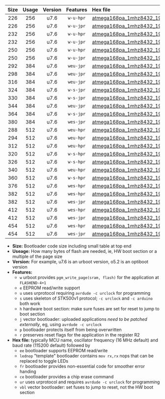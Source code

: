 |Size|Usage|Version|Features|Hex file|
|:-:|:-:|:-:|:-:|:--|
|226|256|u7.6|`w-u-hpr`|[atmega168pa_1mhz8432_19200bps_ur.hex](https://raw.githubusercontent.com/stefanrueger/urboot/main//atmega168pa_1mhz8432_19200bps_ur.hex)|
|226|256|u7.6|`w-u-jpr`|[atmega168pa_1mhz8432_19200bps_ur_vbl.hex](https://raw.githubusercontent.com/stefanrueger/urboot/main//atmega168pa_1mhz8432_19200bps_ur_vbl.hex)|
|232|256|u7.6|`w-u-hpr`|[atmega168pa_1mhz8432_19200bps_lednop_ur.hex](https://raw.githubusercontent.com/stefanrueger/urboot/main//atmega168pa_1mhz8432_19200bps_lednop_ur.hex)|
|232|256|u7.6|`w-u-jpr`|[atmega168pa_1mhz8432_19200bps_lednop_ur_vbl.hex](https://raw.githubusercontent.com/stefanrueger/urboot/main//atmega168pa_1mhz8432_19200bps_lednop_ur_vbl.hex)|
|250|256|u7.6|`w-u-hpr`|[atmega168pa_1mhz8432_19200bps_lednop_fr_ur.hex](https://raw.githubusercontent.com/stefanrueger/urboot/main//atmega168pa_1mhz8432_19200bps_lednop_fr_ur.hex)|
|250|256|u7.6|`w-u-jpr`|[atmega168pa_1mhz8432_19200bps_lednop_fr_ur_vbl.hex](https://raw.githubusercontent.com/stefanrueger/urboot/main//atmega168pa_1mhz8432_19200bps_lednop_fr_ur_vbl.hex)|
|292|384|u7.6|`weu-jpr`|[atmega168pa_1mhz8432_19200bps_ee_ur_vbl.hex](https://raw.githubusercontent.com/stefanrueger/urboot/main//atmega168pa_1mhz8432_19200bps_ee_ur_vbl.hex)|
|298|384|u7.6|`weu-jpr`|[atmega168pa_1mhz8432_19200bps_ee_lednop_ur_vbl.hex](https://raw.githubusercontent.com/stefanrueger/urboot/main//atmega168pa_1mhz8432_19200bps_ee_lednop_ur_vbl.hex)|
|316|384|u7.6|`weu-jpr`|[atmega168pa_1mhz8432_19200bps_ee_lednop_fr_ur_vbl.hex](https://raw.githubusercontent.com/stefanrueger/urboot/main//atmega168pa_1mhz8432_19200bps_ee_lednop_fr_ur_vbl.hex)|
|324|384|u7.6|`w-s-jpr`|[atmega168pa_1mhz8432_19200bps_vbl.hex](https://raw.githubusercontent.com/stefanrueger/urboot/main//atmega168pa_1mhz8432_19200bps_vbl.hex)|
|330|384|u7.6|`w-s-jpr`|[atmega168pa_1mhz8432_19200bps_lednop_vbl.hex](https://raw.githubusercontent.com/stefanrueger/urboot/main//atmega168pa_1mhz8432_19200bps_lednop_vbl.hex)|
|344|384|u7.6|`weu-jpr`|[atmega168pa_1mhz8432_19200bps_ee_lednop_fr_ce_ur_vbl.hex](https://raw.githubusercontent.com/stefanrueger/urboot/main//atmega168pa_1mhz8432_19200bps_ee_lednop_fr_ce_ur_vbl.hex)|
|364|384|u7.6|`w-s-jpr`|[atmega168pa_1mhz8432_19200bps_lednop_fr_vbl.hex](https://raw.githubusercontent.com/stefanrueger/urboot/main//atmega168pa_1mhz8432_19200bps_lednop_fr_vbl.hex)|
|380|384|u7.6|`wes-jpr`|[atmega168pa_1mhz8432_19200bps_ee_vbl.hex](https://raw.githubusercontent.com/stefanrueger/urboot/main//atmega168pa_1mhz8432_19200bps_ee_vbl.hex)|
|288|512|u7.6|`weu-hpr`|[atmega168pa_1mhz8432_19200bps_ee_ur.hex](https://raw.githubusercontent.com/stefanrueger/urboot/main//atmega168pa_1mhz8432_19200bps_ee_ur.hex)|
|294|512|u7.6|`weu-hpr`|[atmega168pa_1mhz8432_19200bps_ee_lednop_ur.hex](https://raw.githubusercontent.com/stefanrueger/urboot/main//atmega168pa_1mhz8432_19200bps_ee_lednop_ur.hex)|
|312|512|u7.6|`weu-hpr`|[atmega168pa_1mhz8432_19200bps_ee_lednop_fr_ur.hex](https://raw.githubusercontent.com/stefanrueger/urboot/main//atmega168pa_1mhz8432_19200bps_ee_lednop_fr_ur.hex)|
|320|512|u7.6|`w-s-hpr`|[atmega168pa_1mhz8432_19200bps.hex](https://raw.githubusercontent.com/stefanrueger/urboot/main//atmega168pa_1mhz8432_19200bps.hex)|
|326|512|u7.6|`w-s-hpr`|[atmega168pa_1mhz8432_19200bps_lednop.hex](https://raw.githubusercontent.com/stefanrueger/urboot/main//atmega168pa_1mhz8432_19200bps_lednop.hex)|
|340|512|u7.6|`weu-hpr`|[atmega168pa_1mhz8432_19200bps_ee_lednop_fr_ce_ur.hex](https://raw.githubusercontent.com/stefanrueger/urboot/main//atmega168pa_1mhz8432_19200bps_ee_lednop_fr_ce_ur.hex)|
|360|512|u7.6|`w-s-hpr`|[atmega168pa_1mhz8432_19200bps_lednop_fr.hex](https://raw.githubusercontent.com/stefanrueger/urboot/main//atmega168pa_1mhz8432_19200bps_lednop_fr.hex)|
|376|512|u7.6|`wes-hpr`|[atmega168pa_1mhz8432_19200bps_ee.hex](https://raw.githubusercontent.com/stefanrueger/urboot/main//atmega168pa_1mhz8432_19200bps_ee.hex)|
|382|512|u7.6|`wes-hpr`|[atmega168pa_1mhz8432_19200bps_ee_lednop.hex](https://raw.githubusercontent.com/stefanrueger/urboot/main//atmega168pa_1mhz8432_19200bps_ee_lednop.hex)|
|382|512|u7.6|`wes-jpr`|[atmega168pa_1mhz8432_19200bps_ee_lednop_vbl.hex](https://raw.githubusercontent.com/stefanrueger/urboot/main//atmega168pa_1mhz8432_19200bps_ee_lednop_vbl.hex)|
|412|512|u7.6|`wes-hpr`|[atmega168pa_1mhz8432_19200bps_ee_lednop_fr.hex](https://raw.githubusercontent.com/stefanrueger/urboot/main//atmega168pa_1mhz8432_19200bps_ee_lednop_fr.hex)|
|412|512|u7.6|`wes-jpr`|[atmega168pa_1mhz8432_19200bps_ee_lednop_fr_vbl.hex](https://raw.githubusercontent.com/stefanrueger/urboot/main//atmega168pa_1mhz8432_19200bps_ee_lednop_fr_vbl.hex)|
|454|512|u7.6|`wes-hpr`|[atmega168pa_1mhz8432_19200bps_ee_lednop_fr_ce.hex](https://raw.githubusercontent.com/stefanrueger/urboot/main//atmega168pa_1mhz8432_19200bps_ee_lednop_fr_ce.hex)|
|454|512|u7.6|`wes-jpr`|[atmega168pa_1mhz8432_19200bps_ee_lednop_fr_ce_vbl.hex](https://raw.githubusercontent.com/stefanrueger/urboot/main//atmega168pa_1mhz8432_19200bps_ee_lednop_fr_ce_vbl.hex)|

- **Size:** Bootloader code size including small table at top end
- **Useage:** How many bytes of flash are needed, ie, HW boot section or a multiple of the page size
- **Version:** For example, u7.6 is an urboot version, o5.2 is an optiboot version
- **Features:**
  + `w` urboot provides `pgm_write_page(sram, flash)` for the application at `FLASHEND-4+1`
  + `e` EEPROM read/write support
  + `u` uses urprotocol requiring `avrdude -c urclock` for programming
  + `s` uses skeleton of STK500v1 protocol; `-c urclock` and `-c arduino` both work
  + `h` hardware boot section: make sure fuses are set for reset to jump to boot section
  + `j` vector bootloader: uploaded applications *need to be patched externally*, eg, using `avrdude -c urclock`
  + `p` bootloader protects itself from being overwritten
  + `r` preserves reset flags for the application in the register R2
- **Hex file:** typically MCU name, oscillator frequency (16 MHz default) and baud rate (115200 default) followed by
  + `ee` bootloader supports EEPROM read/write
  + `lednop` "template" bootloader contains `mov rx,rx` nops that can be replaced to toggle LEDs
  + `fr` bootloader provides non-essential code for smoother error handing
  + `ce` bootloader provides a chip erase command
  + `ur` uses urprotocol and requires `avrdude -c urclock` for programming
  + `vbl` vector bootloader: set fuses to jump to reset, not the HW boot section
